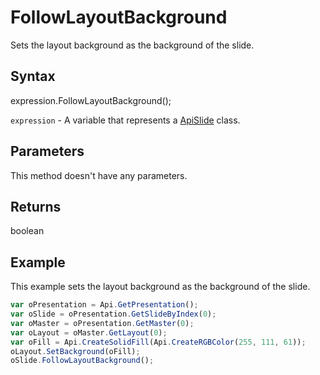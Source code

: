 # FollowLayoutBackground

Sets the layout background as the background of the slide.

## Syntax

expression.FollowLayoutBackground();

`expression` - A variable that represents a [ApiSlide](../ApiSlide.md) class.

## Parameters

This method doesn't have any parameters.

## Returns

boolean

## Example

This example sets the layout background as the background of the slide.

```javascript
var oPresentation = Api.GetPresentation();
var oSlide = oPresentation.GetSlideByIndex(0);
var oMaster = oPresentation.GetMaster(0);
var oLayout = oMaster.GetLayout(0);
var oFill = Api.CreateSolidFill(Api.CreateRGBColor(255, 111, 61));
oLayout.SetBackground(oFill);
oSlide.FollowLayoutBackground();
```
